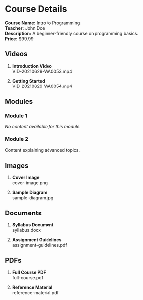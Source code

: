 # Course Details

**Course Name:** Intro to Programming  
**Teacher:** John Doe  
**Description:** A beginner-friendly course on programming basics.  
**Price:** $99.99  

## Videos

1. **Introduction Video**  
   VID-20210629-WA0053.mp4

2. **Getting Started**  
   VID-20210629-WA0054.mp4

## Modules

### Module 1
_No content available for this module._

### Module 2
Content explaining advanced topics.

## Images

1. **Cover Image**  
   cover-image.png

2. **Sample Diagram**  
   sample-diagram.jpg

## Documents

1. **Syllabus Document**  
   syllabus.docx

2. **Assignment Guidelines**  
   assignment-guidelines.pdf

## PDFs

1. **Full Course PDF**  
   full-course.pdf

2. **Reference Material**  
   reference-material.pdf

